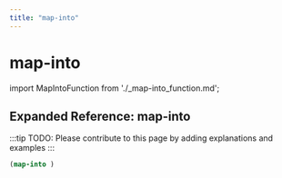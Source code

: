 ```yaml
---
title: "map-into"
---
```


# map-into

import MapIntoFunction from './_map-into_function.md';

<MapIntoFunction />

## Expanded Reference: map-into

:::tip
TODO: Please contribute to this page by adding explanations and examples
:::

```lisp
(map-into )
```
